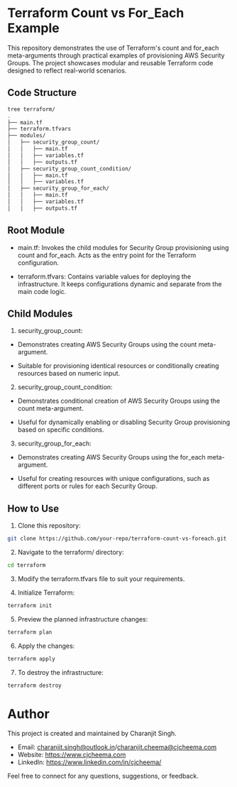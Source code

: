 # Terraform Count vs For_Each Example

This repository demonstrates the use of Terraform's count and for_each meta-arguments through practical examples of provisioning AWS Security Groups. The project showcases modular and reusable Terraform code designed to reflect real-world scenarios.

## Code Structure

```bash
tree terraform/
.
├── main.tf
├── terraform.tfvars
├── modules/
│   ├── security_group_count/
│   │   ├── main.tf
│   │   ├── variables.tf
│   │   ├── outputs.tf
│   ├── security_group_count_condition/
│   │   ├── main.tf
│   │   ├── variables.tf
│   ├── security_group_for_each/
│   │   ├── main.tf
│   │   ├── variables.tf
│   │   ├── outputs.tf
```

## Root Module

* main.tf: Invokes the child modules for Security Group provisioning using count and for_each. Acts as the entry point for the Terraform configuration.

* terraform.tfvars: Contains variable values for deploying the infrastructure. It keeps configurations dynamic and separate from the main code logic.

## Child Modules

1. security_group_count:

* Demonstrates creating AWS Security Groups using the count meta-argument.

* Suitable for provisioning identical resources or conditionally creating resources based on numeric input.

2. security_group_count_condition:

* Demonstrates conditional creation of AWS Security Groups using the count meta-argument.

* Useful for dynamically enabling or disabling Security Group provisioning based on specific conditions.

3. security_group_for_each:

* Demonstrates creating AWS Security Groups using the for_each meta-argument.

* Useful for creating resources with unique configurations, such as different ports or rules for each Security Group.

## How to Use

1. Clone this repository:

```bash 
git clone https://github.com/your-repo/terraform-count-vs-foreach.git
```

2. Navigate to the terraform/ directory:

```bash
cd terraform
```

3. Modify the terraform.tfvars file to suit your requirements.

4. Initialize Terraform:

```bash
terraform init
```

5. Preview the planned infrastructure changes:

```bash
terraform plan
```

6. Apply the changes:

```bash
terraform apply
```

7. To destroy the infrastructure:

```bash
terraform destroy
```

# Author

This project is created and maintained by Charanjit Singh.

* Email: charanjit.singh@outlook.in/charanjit.cheema@cjcheema.com
* Website: https://www.cjcheema.com
* LinkedIn: https://www.linkedin.com/in/cjcheema/

Feel free to connect for any questions, suggestions, or feedback.